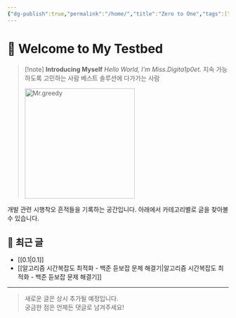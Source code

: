 ```yaml
---
{"dg-publish":true,"permalink":"/home/","title":"Zero to One","tags":["gardenEntry"],"noteIcon":"","created":"2025-05-27T13:25:46.129+09:00","updated":"2025-06-28T00:37:02.625+09:00"}
---
```


# 👋 Welcome to My Testbed

> [!note] **Introducing Myself**
> *Hello World, I'm Miss.Digita1p0et.*
> 지속 가능하도록 고민하는 사람
> 베스트 솔루션에 다가가는 사람
> 
>
> <img src="/img/Mr.greedy.png" width="250" alt="Mr.greedy" />

개발 관련 시행착오 흔적들을 기록하는 공간입니다.
아래에서 카테고리별로 글을 찾아볼 수 있습니다.


## 📂 최근 글

- [[0.1\|0.1]]
- [[알고리즘 시간복잡도 최적화 - 백준 듣보잡 문제 해결기\|알고리즘 시간복잡도 최적화 - 백준 듣보잡 문제 해결기]]
---

> 새로운 글은 상시 추가될 예정입니다.  
> 궁금한 점은 언제든 댓글로 남겨주세요!